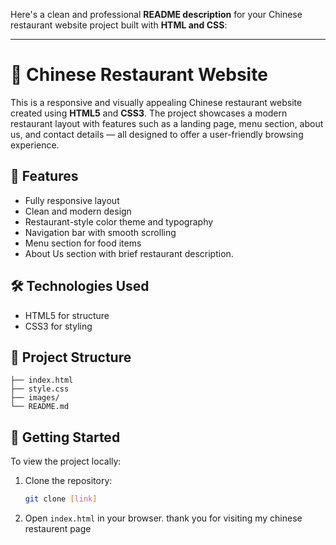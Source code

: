 Here's a clean and professional **README description** for your Chinese restaurant website project built with **HTML and CSS**:

---

# 🍜 Chinese Restaurant Website

This is a responsive and visually appealing Chinese restaurant website created using **HTML5** and **CSS3**. The project showcases a modern restaurant layout with features such as a landing page, menu section, about us, and contact details — all designed to offer a user-friendly browsing experience.

## 🌟 Features

* Fully responsive layout
* Clean and modern design
* Restaurant-style color theme and typography
* Navigation bar with smooth scrolling
* Menu section for food items
* About Us section with brief restaurant description.

## 🛠️ Technologies Used

* HTML5 for structure
* CSS3 for styling

## 📁 Project Structure

```
├── index.html
├── style.css
├── images/
└── README.md
```

## 🚀 Getting Started

To view the project locally:

1. Clone the repository:

   ```bash
   git clone [link]
   ```
2. Open `index.html` in your browser.
thank you for visiting my chinese restaurent page
